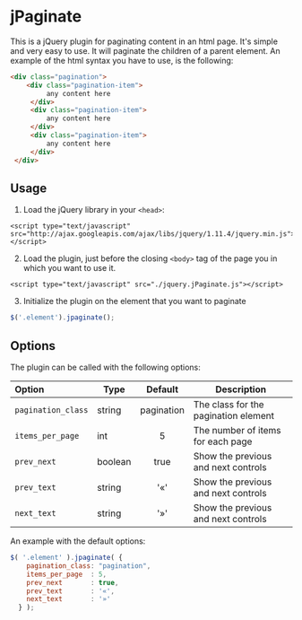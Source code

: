 # jPaginate

This is a jQuery plugin for paginating content in an html page. It's simple and very easy to use. It will paginate the children of a parent element. An example of the html syntax you have to use, is the following:

```html
<div class="pagination">
    <div class="pagination-item">
         any content here
     </div>
     <div class="pagination-item">
         any content here
     </div>
     <div class="pagination-item">
         any content here
     </div>
 </div>
```

## Usage

1. Load the jQuery library in your `<head>`:

  ```
  <script type="text/javascript" src="http://ajax.googleapis.com/ajax/libs/jquery/1.11.4/jquery.min.js"></script>
  ```

2. Load the plugin, just before the closing `<body>` tag of the page you in which you want to use it.

  ```
  <script type="text/javascript" src="./jquery.jPaginate.js"></script>
  ```

3. Initialize the plugin on the element that you want to paginate

  ```javascript
  $('.element').jpaginate();
  ```

## Options

The plugin can be called with the following options:

Option             | Type    |  Default   | Description
:----------------- | ------- | :--------: | ------------------------------------
`pagination_class` | string  | pagination | The class for the pagination element
`items_per_page`   | int     |     5      | The number of items for each page
`prev_next`        | boolean |    true    | Show the previous and next controls
`prev_text`        | string  |    '«'     | Show the previous and next controls
`next_text`        | string  |    '»'     | Show the previous and next controls

An example with the default options:

```javascript
$( '.element' ).jpaginate( {
    pagination_class: "pagination",
    items_per_page  : 5,
    prev_next       : true,
    prev_text       : '«',
    next_text       : '»'
  } );
```
